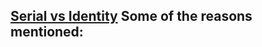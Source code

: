 
[Serial vs Identity](https://stackoverflow.com/questions/55300370/postgresql-serial-vs-identity) Some of the reasons mentioned:
- 

